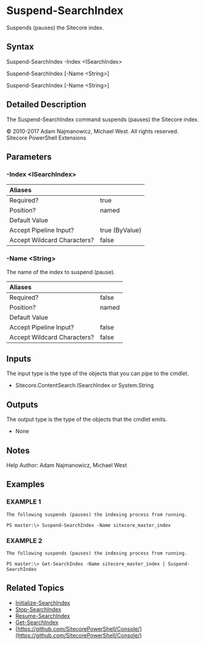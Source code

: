 # Suspend-SearchIndex

Suspends \(pauses\) the Sitecore index.

## Syntax

Suspend-SearchIndex -Index &lt;ISearchIndex&gt;

Suspend-SearchIndex \[-Name &lt;String&gt;\]

Suspend-SearchIndex \[-Name &lt;String&gt;\]

## Detailed Description

The Suspend-SearchIndex command suspends \(pauses\) the Sitecore index.

© 2010-2017 Adam Najmanowicz, Michael West. All rights reserved. Sitecore PowerShell Extensions

## Parameters

### -Index  &lt;ISearchIndex&gt;

| Aliases |  |
| :--- | :--- |
| Required? | true |
| Position? | named |
| Default Value |  |
| Accept Pipeline Input? | true \(ByValue\) |
| Accept Wildcard Characters? | false |

### -Name  &lt;String&gt;

The name of the index to suspend \(pause\).

| Aliases |  |
| :--- | :--- |
| Required? | false |
| Position? | named |
| Default Value |  |
| Accept Pipeline Input? | false |
| Accept Wildcard Characters? | false |

## Inputs

The input type is the type of the objects that you can pipe to the cmdlet.

* Sitecore.ContentSearch.ISearchIndex or System.String 

## Outputs

The output type is the type of the objects that the cmdlet emits.

* None 

## Notes

Help Author: Adam Najmanowicz, Michael West

## Examples

### EXAMPLE 1

```text
The following suspends (pauses) the indexing process from running.

PS master:\> Suspend-SearchIndex -Name sitecore_master_index
```

### EXAMPLE 2

```text
The following suspends (pauses) the indexing process from running.

PS master:\> Get-SearchIndex -Name sitecore_master_index | Suspend-SearchIndex
```

## Related Topics

* [Initialize-SearchIndex](initialize-searchindex.md)
* [Stop-SearchIndex](stop-searchindex.md)
* [Resume-SearchIndex](resume-searchindex.md)
* [Get-SearchIndex](get-searchindex.md)
* [https://github.com/SitecorePowerShell/Console/](https://github.com/SitecorePowerShell/Console/) 

